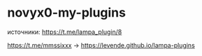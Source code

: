 # novyx0-my-plugins
источники:  https://t.me/lampa_plugin/8
            
            
            
https://t.me/mmssixxx → https://levende.github.io/lampa-plugins
            
            
            
            
            

                                  
